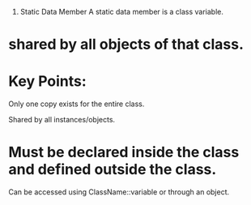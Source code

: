 1. Static Data Member
A static data member is a class variable.
# shared by all objects of that class.

# Key Points:
Only one copy exists for the entire class.

Shared by all instances/objects.

# Must be declared inside the class and defined outside the class.

Can be accessed using ClassName::variable or through an object.